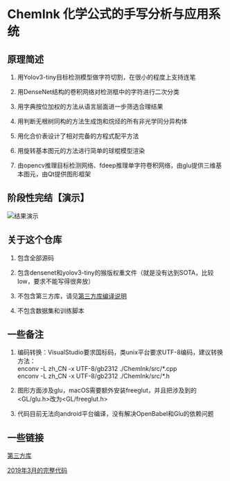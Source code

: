 # ChemInk 化学公式的手写分析与应用系统

## 原理简述

1. 用Yolov3-tiny目标检测模型做字符切割，在很小的程度上支持连笔

2. 用DenseNet结构的卷积网络对检测框中的字符进行二次分类

3. 用字典按位加权的方法从语言层面进一步筛选合理结果

4. 用判断无根树同构的方法生成饱和烷烃的所有非光学同分异构体

5. 用化合价表设计了相对完备的方程式配平方法

6. 用旋转基本图元的方法进行简单的球棍模型渲染

7. 由opencv推理目标检测网络、fdeep推理单字符卷积网络，由glu提供三维基本图元，由Qt提供图形框架

## 阶段性完结【演示】

![结果演示](./结题考核演示.gif)

## 关于这个仓库

1. 包含全部源码

2. 包含densenet和yolov3-tiny的猴版权重文件（就是没有达到SOTA，比较low，要求不能写得很奔放）

3. 不包含第三方库，请见[第三方库编译说明](./ChemInk/third_party/README.md)

4. 不包含数据集和训练脚本

## 一些备注

1. 编码转换：VisualStudio要求国标码，类unix平台要求UTF-8编码，建议转换方法：\
enconv -L zh_CN -x UTF-8/gb2312 ./ChemInk/src/\*.cpp \
enconv -L zh_CN -x UTF-8/gb2312 ./ChemInk/src/\*.h

2. 图形方面涉及glu，macOS需要额外安装freeglut，并且把涉及到的<GL/glu.h>改为<GL/freeglut.h>

3. 代码目前无法向android平台编译，没有解决OpenBabel和Glu的依赖问题

## 一些链接

[第三方库](./ChemInk/third_party/README.md)

[2019年3月的完整代码](./version-2019-3-2.src/README.md)

